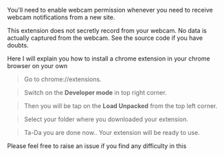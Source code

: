 

You'll need to enable webcam permission whenever you need to receive webcam notifications from a new site.

This extension does not secretly record from your webcam. No data is actually captured from the webcam. See the source code if you have doubts.

Here I will explain you how to install a chrome extension in your chrome browser on your own

> Go to chrome://extensions.

> Switch on the **Developer mode** in top right corner.

> Then you will be tap on the **Load Unpacked** from the top left corner.

> Select your folder where you downloaded your extension.

> Ta-Da you are done now.. Your extension will be ready to use. 


Please feel free to raise an issue if you find any difficulty in this 
